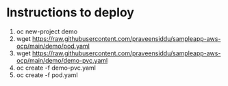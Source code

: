 # Instructions to deploy
1. oc new-project demo
2. wget https://raw.githubusercontent.com/praveensiddu/sampleapp-aws-ocp/main/demo/pod.yaml
3. wget https://raw.githubusercontent.com/praveensiddu/sampleapp-aws-ocp/main/demo/demo-pvc.yaml
4. oc create -f demo-pvc.yaml
5. oc create -f pod.yaml

